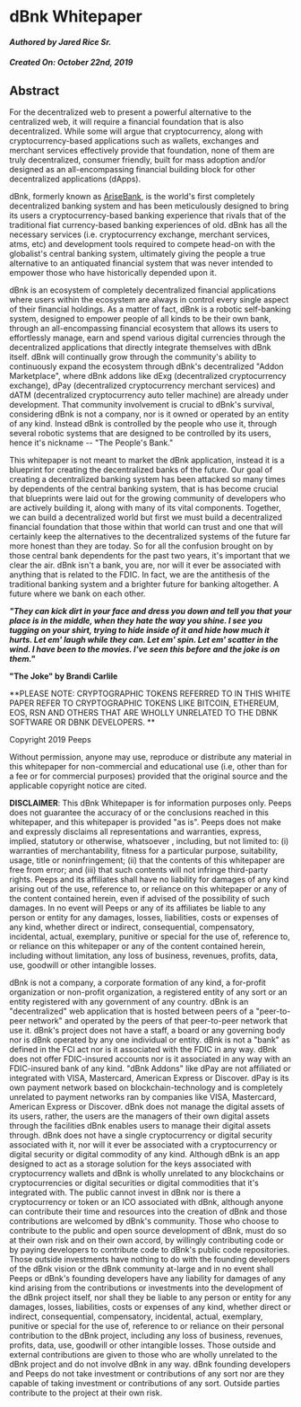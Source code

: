 # dBnk Whitepaper
#### ***Authored by Jared Rice Sr.***
#### ***Created On: October 22nd, 2019***

## Abstract
For the decentralized web to present a powerful alternative to the centralized web, it will require a financial foundation that is also decentralized. While some will argue that cryptocurrency, along with cryptocurrency-based applications such as wallets, exchanges and merchant services effectively provide that foundation, none of them are truly decentralized, consumer friendly, built for mass adoption and/or designed as an all-encompassing financial building block for other decentralized applications (dApps).

dBnk, formerly known as [AriseBank](https://github.com/arisebank), is the world's first completely decentralized banking system and has been meticulously designed to bring its users a cryptocurrency-based banking experience that rivals that of the traditional fiat currency-based banking experiences of old. dBnk has all the necessary services (i.e. cryptocurrency exchange, merchant services, atms, etc) and development tools required to compete head-on with the globalist's central banking system, ultimately giving the people a true alternative to an antiquated financial system that was never intended to empower those who have historically depended upon it. 

dBnk is an ecosystem of completely decentralized financial applications where users within the ecosystem are always in control every single aspect of their financial holdings. As a matter of fact, dBnk is a robotic self-banking system, designed to empower people of all kinds to be their own bank, through an all-encompassing financial ecosystem that allows its users to effortlessly manage, earn and spend various digital currencies through the decentralized applications that directly integrate themselves with dBnk itself. dBnk will continually grow through the community's ability to continuously expand the ecosystem through dBnk's decentralized "Addon Marketplace", where dBnk addons like dExg (decentralized cryptocurrency exchange), dPay (decentralized cryptocurrency merchant services) and dATM (decentralized cryptocurrency auto teller machine) are already under development. That community involvement is crucial to dBnk's survival, considering dBnk is not a company, nor is it owned or operated by an entity of any kind. Instead dBnk is controlled by the people who use it, through several robotic systems that are designed to be controlled by its users, hence it's nickname -- "The People's Bank."

This whitepaper is not meant to market the dBnk application, instead it is a blueprint for creating the decentralized banks of the future. Our goal of creating a decentralized banking system has been attacked so many times by dependents of the central banking system, that is has become crucial that blueprints were laid out for the growing community of developers who are actively building it, along with many of its vital components. Together, we can build a decentralized world but first we must build a decentralized financial foundation that those within that world can trust and one that will certainly keep the alternatives to the decentralized systems of the future far more honest than they are today. So for all the confusion brought on by those central bank dependents for the past two years, it's important that we clear the air. dBnk isn't a bank, you are, nor will it ever be associated with anything that is related to the FDIC. In fact, we are the antithesis of the traditional banking system and a brighter future for banking altogether. A future where we bank on each other.

***"They can kick dirt in your face and dress you down and tell you that your place is in the middle, when they hate the way you shine. I see you tugging on your shirt, trying to hide inside of it and hide how much it hurts. Let em' laugh while they can. Let em' spin. Let em' scatter in the wind. I have been to the movies. I've seen this before and the joke is on them."***

**"The Joke" by Brandi Carlile**

**PLEASE NOTE: CRYPTOGRAPHIC TOKENS REFERRED TO IN THIS WHITE PAPER REFER TO CRYPTOGRAPHIC TOKENS LIKE BITCOIN, ETHEREUM, EOS, RSN AND OTHERS THAT ARE WHOLLY UNRELATED TO THE DBNK SOFTWARE OR DBNK DEVELOPERS. **

Copyright 2019 Peeps

Without permission, anyone may use, reproduce or distribute any material in this whitepaper for non-commercial and educational use (i.e, other than for a fee or for commercial purposes) provided that the original source and the applicable copyright notice are cited. 

**DISCLAIMER**: This dBnk Whitepaper is for information purposes only. Peeps does not guarantee the accuracy  of or the conclusions reached in this whitepaper, and this whitepaper is provided "as is". Peeps does not make and expressly disclaims all representations and warranties, express, implied, statutory or otherwise, whatsoever , including, but not limited to: (i) warranties of merchantability, fitness for a particular purpose, suitability, usage, title or noninfringement; (ii) that the contents of this whitepaper are free from error; and (iii) that such contents will not infringe third-party rights. Peeps and its affiliates shall have no liability for damages of any kind arising out of the use, reference to, or reliance on this whitepaper or any of the content contained herein, even if advised of the possibility of such damages. In no event will Peeps or any of its affiliates be liable to any person or entity for any damages, losses, liabilities, costs or expenses of any kind, whether direct or indirect, consequential, compensatory, incidental, actual, exemplary, punitive or special for the use of, reference to, or reliance on this whitepaper or any of the content contained herein, including without limitation, any loss of business, revenues, profits, data, use, goodwill or other intangible losses.

dBnk is not a company, a corporate formation of any kind, a for-profit organization or non-profit organization, a registered entity of any sort or an entity registered with any government of any country. dBnk is an "decentralized" web application that is hosted between peers of a "peer-to-peer network" and operated by the peers of that peer-to-peer network that use it. dBnk's project does not have a staff, a board or any governing body nor is dBnk operated by any one individual or entity. dBnk is not a "bank" as defined in the FCI act nor is it associated with the FDIC in any way. dBnk does not offer FDIC-insured accounts nor is it associated in any way with an FDIC-insured bank of any kind. "dBnk Addons" like dPay are not affiliated or integrated with VISA, Mastercard, American Express or Discover. dPay is its own payment network based on blockchain-technology and is completely unrelated to payment networks ran by companies like VISA, Mastercard, American Express or Discover. dBnk does not manage the digital assets of its users, rather, the users are the managers of their own digital assets through the facilities dBnk enables users to manage their digital assets through. dBnk does not have a single cryptocurrency or digital security associated with it, nor will it ever be associated with a cryptocurrency or digital security or digital commodity of any kind. Although dBnk is an app designed to act as a storage solution for the keys associated with cryptocurrency wallets and dBnk is wholly unrelated to any blockchains or cryptocurrencies or digital securities or digital commodities that it's integrated with. The public cannot invest in dBnk nor is there a cryptocurrency or token or an ICO associated with dBnk, although anyone can contribute their time and resources into the creation of dBnk and those contributions are welcomed by dBnk's community. Those who choose to contribute to the public and open source development of dBnk, must do so at their own risk and on their own accord, by willingly contributing code or by paying developers to contribute code to dBnk's public code repositories. Those outside investments have nothing to do with the founding developers of the dBnk vision or the dBnk community at-large and in no event shall Peeps or dBnk's founding developers have any liability for damages of any kind arising from the contributions or investments into the development of the dBnk project itself, nor shall they be liable to any person or entity for any damages, losses, liabilities, costs or expenses of any kind, whether direct or indirect, consequential, compensatory, incidental, actual, exemplary, punitive or special for the use of, reference to or reliance on their personal contribution to the dBnk project, including any loss of business, revenues, profits, data, use, goodwill or other intangible losses. Those outside and external contributions  are given to those who are wholly unrelated to the dBnk project and do not involve dBnk in any way. dBnk founding developers and Peeps do not take investment or contributions of any sort nor are they capable of taking investment or contributions of any sort. Outside parties contribute to the project at their own risk.
